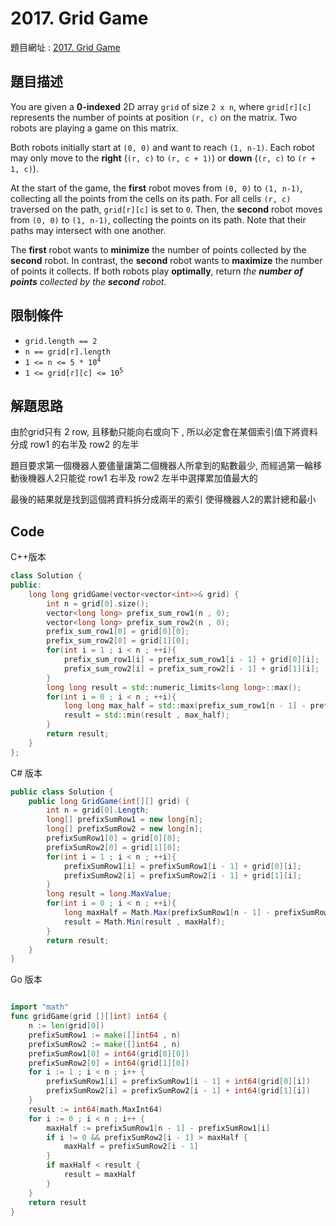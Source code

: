 # 2017. Grid Game

題目網址 : [2017. Grid Game](https://leetcode.com/problems/grid-game/description)

## 題目描述

You are given a **0-indexed** 2D array `grid` of size `2 x n`, where `grid[r][c]` represents the number of points at position `(r, c)` on the matrix. Two robots are playing a game on this matrix.

Both robots initially start at `(0, 0)` and want to reach `(1, n-1)`. Each robot may only move to the **right** (`(r, c)` to `(r, c + 1)`) or **down** (`(r, c)` to `(r + 1, c)`).

At the start of the game, the **first** robot moves from `(0, 0)` to `(1, n-1)`, collecting all the points from the cells on its path. For all cells `(r, c)` traversed on the path, `grid[r][c]` is set to `0`. Then, the **second** robot moves from `(0, 0)` to `(1, n-1)`, collecting the points on its path. Note that their paths may intersect with one another.

The **first** robot wants to **minimize** the number of points collected by the **second** robot. In contrast, the **second** robot wants to **maximize** the number of points it collects. If both robots play **optimally**, return _the **number of points** collected by the **second** robot._

## 限制條件

- `grid.length == 2`
- `n == grid[r].length`
- <code>1 <= n <= 5 \* 10<sup>4</sup></code>
- <code>1 <= grid[r][c] <= 10<sup>5</sup></code>

## 解題思路

由於grid只有 2 row, 且移動只能向右或向下 , 所以必定會在某個索引值下將資料分成 row1 的右半及 row2 的左半

題目要求第一個機器人要儘量讓第二個機器人所拿到的點數最少, 而經過第一輪移動後機器人2只能從 row1 右半及 row2 左半中選擇累加值最大的

最後的結果就是找到這個將資料拆分成兩半的索引 使得機器人2的累計總和最小

## Code

C++版本

```C++
class Solution {
public:
    long long gridGame(vector<vector<int>>& grid) {
        int n = grid[0].size();
        vector<long long> prefix_sum_row1(n , 0);
        vector<long long> prefix_sum_row2(n , 0);
        prefix_sum_row1[0] = grid[0][0];
        prefix_sum_row2[0] = grid[1][0];
        for(int i = 1 ; i < n ; ++i){
            prefix_sum_row1[i] = prefix_sum_row1[i - 1] + grid[0][i];
            prefix_sum_row2[i] = prefix_sum_row2[i - 1] + grid[1][i];
        }
        long long result = std::numeric_limits<long long>::max();
        for(int i = 0 ; i < n ; ++i){
            long long max_half = std::max(prefix_sum_row1[n - 1] - prefix_sum_row1[i] , (i > 0) ? prefix_sum_row2[i - 1] : 0 );
            result = std::min(result , max_half);
        }
        return result;
    }
};
```

C# 版本

```C#
public class Solution {
    public long GridGame(int[][] grid) {
        int n = grid[0].Length;
        long[] prefixSumRow1 = new long[n];
        long[] prefixSumRow2 = new long[n];
        prefixSumRow1[0] = grid[0][0];
        prefixSumRow2[0] = grid[1][0];
        for(int i = 1 ; i < n ; ++i){
            prefixSumRow1[i] = prefixSumRow1[i - 1] + grid[0][i];
            prefixSumRow2[i] = prefixSumRow2[i - 1] + grid[1][i];
        }
        long result = long.MaxValue;
        for(int i = 0 ; i < n ; ++i){
            long maxHalf = Math.Max(prefixSumRow1[n - 1] - prefixSumRow1[i] , (i > 0) ? prefixSumRow2[i - 1] : 0);
            result = Math.Min(result , maxHalf);
        }
        return result;
    }
}
```

Go 版本

```go

import "math"
func gridGame(grid [][]int) int64 {
    n := len(grid[0])
    prefixSumRow1 := make([]int64 , n)
    prefixSumRow2 := make([]int64 , n)
    prefixSumRow1[0] = int64(grid[0][0])
    prefixSumRow2[0] = int64(grid[1][0])
    for i := 1 ; i < n ; i++ {
        prefixSumRow1[i] = prefixSumRow1[i - 1] + int64(grid[0][i])
        prefixSumRow2[i] = prefixSumRow2[i - 1] + int64(grid[1][i])
    }
    result := int64(math.MaxInt64)
    for i := 0 ; i < n ; i++ {
        maxHalf := prefixSumRow1[n - 1] - prefixSumRow1[i]
        if i != 0 && prefixSumRow2[i - 1] > maxHalf {
            maxHalf = prefixSumRow2[i - 1]
        }
        if maxHalf < result {
            result = maxHalf
        }
    }
    return result
}
```
